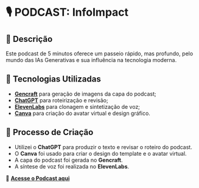 # 🎙️ PODCAST: InfoImpact  

## 📒 Descrição  
Este podcast de 5 minutos oferece um passeio rápido, mas profundo, pelo mundo das IAs Generativas e sua influência na tecnologia moderna.  

## 🤖 Tecnologias Utilizadas  
- **[Gencraft](https://gencraft.com/)** para geração de imagens da capa do podcast;  
- **[ChatGPT](https://chat.openai.com)** para roteirização e revisão;  
- **[ElevenLabs](https://elevenlabs.io)** para clonagem e sintetização de voz;  
- **[Canva](https://www.canva.com/)** para criação do avatar virtual e design gráfico.  

## 🧐 Processo de Criação  
- Utilizei o **ChatGPT** para produzir o texto e revisar o roteiro do podcast.  
- O **Canva** foi usado para criar o design do template e o avatar virtual.  
- A capa do podcast foi gerada no **Gencraft**.  
- A síntese de voz foi realizada no **ElevenLabs**.  

🔗 **[Acesse o Podcast aqui](https://github.com/seldacabral/podcast)**  
